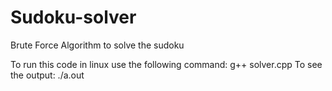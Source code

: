 Sudoku-solver
=============

Brute Force Algorithm to solve the sudoku

To run this code in linux use the following command:
        g++ solver.cpp
To see the output: 
        ./a.out
